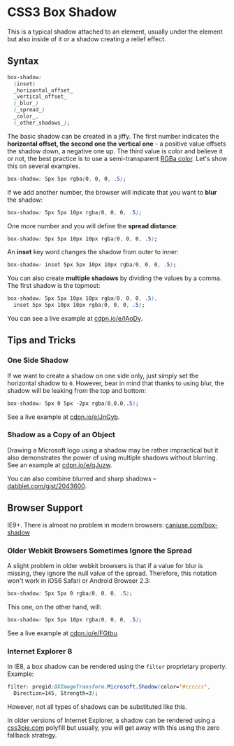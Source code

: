 CSS3 Box Shadow
===============

This is a typical shadow attached to an element, usually under the element but
also inside of it or a shadow creating a relief effect.

Syntax
------

```css
box-shadow:
  (inset)
  _horizontal_offset_
  _vertical_offset_
  (_blur_)
  (_spread_)
  _color_,
  (_other_shadows_);
```

The basic shadow can be created in a jiffy. The first number indicates the
**horizontal offset, the second one the vertical one** - a positive value
offsets the shadow down, a negative one up. The third value is color and believe
it or not, the best practice is to use a semi-transparent [RGBa
color](css3-rgba.md). Let's show this on several examples.

```css
box-shadow: 5px 5px rgba(0, 0, 0, .5);
```

If we add another number, the browser will indicate that you want to **blur**
the shadow:

```css
box-shadow: 5px 5px 10px rgba(0, 0, 0, .5);
```

One more number and you will define the **spread distance**:

```css
box-shadow: 5px 5px 10px 10px rgba(0, 0, 0, .5);
```

An **inset** key word changes the shadow from outer to inner:

```css
box-shadow: inset 5px 5px 10px 10px rgba(0, 0, 0, .5);
```

You can also create **multiple shadows** by dividing the values by a comma. The
first shadow is the topmost:

```css
box-shadow: 5px 5px 10px 10px rgba(0, 0, 0, .5),
  inset 5px 5px 10px 10px rgba(0, 0, 0, .5);
```

You can see a live example at [cdpn.io/e/lAoDv](http://cdpn.io/e/lAoDv).

Tips and Tricks
---------------

### One Side Shadow

If we want to create a shadow on one side only, just simply set the horizontal
shadow to `0`. However, bear in mind that thanks to using blur, the shadow will
be leaking from the top and bottom:

```css
box-shadow: 5px 0 5px -2px rgba(0,0,0,.5);
```

See a live example at [cdpn.io/e/JnGyb](http://cdpn.io/e/JnGyb).

### Shadow as a Copy of an Object

Drawing a Microsoft logo using a shadow may be rather impractical but it also
demonstrates the power of using multiple shadows without blurring. See an
example at [cdpn.io/e/qJuzw](http://cdpn.io/e/qJuzw).

You can also combine blurred and sharp shadows –
[dabblet.com/gist/2043600](http://dabblet.com/gist/2043600).

Browser Support
---------------

IE9+. There is almost no problem in modern browsers:
[caniuse.com/box-shadow](http://caniuse.com/box-shadow)

### Older Webkit Browsers Sometimes Ignore the Spread

A slight problem in older webkit browsers is that if a value for blur is
missing, they ignore the null value of the spread. Therefore, this notation
won't work in iOS6 Safari or Android Browser 2.3:

```css
box-shadow: 5px 5px 0 rgba(0, 0, 0, .5);
```

This one, on the other hand, will:

```css
box-shadow: 5px 5px 10px rgba(0, 0, 0, .5);
```

See a live example at [cdpn.io/e/FGtbu](http://cdpn.io/e/FGtbu).

### Internet Explorer 8

In IE8, a box shadow can be rendered using the `filter` proprietary property.
Example:

```css
filter: progid:DXImageTransform.Microsoft.Shadow(color='#cccccc',
  Direction=145, Strength=3);
```

However, not all types of shadows can be substituted like this.

In older versions of Internet Explorer, a shadow can be rendered using a
[css3pie.com](http://css3pie.com/) polyfill but usually, you will get away
with this using the zero fallback strategy.

